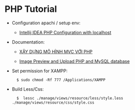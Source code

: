 # PHP Tutorial #

- Configuration apachi / setup env:
    
    + [Intellij IDEA PHP Configuration with localhost](https://www.youtube.com/watch?v=JqGQKFvLX_A)
    
- Documentation:
    + [XÂY DỰNG MÔ HÌNH MVC VỚI PHP](https://www.youtube.com/playlist?list=PLh5At4osX60L4eqaTVvsXNaA2yOMHYMGd)
    
    + [Image Preview and Upload PHP and MySQL database](https://www.youtube.com/playlist?list=PL3pyLl-dgiqA4et_2H2x_ujCCODcxfhW1)

- Set permission for XAMPP:

        $ sudo chmod -Rf 777 /Applications/XAMPP

- Build Less/Css:

        $  lessc ./manage/views/resource/less/style.less ./manage/views/resource/css/style.css